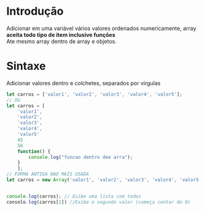 # Introdução
Adicionar em uma variável vários valores ordenados numericamente, array **aceita todo tipo de item inclusive funções**  
Ate mesmo array dentro de array e objetos.

# Sintaxe
Adicionar valores dentro e colchetes, separados por virgulas
```javascript
let carros = ['valor1', 'valor2', 'valor3', 'valor4', 'valor5'];
// OU
let carros = [
    'valor1',
    'valor2',
    'valor3',
    'valor4',
    'valor5'
    45
    56
    function() {
        console.log("funcao dentro dee arra");
    }
    ];
// FORMA ANTIGA NAO MAIS USADA
let carros = new Array('valor1', 'valor2', 'valor3', 'valor4', 'valor5');


console.log(carros); // Exibe uma lista com todos
consolo.log(carros[1]) //Exibe o segundo valor (começa contar do 0) 
```